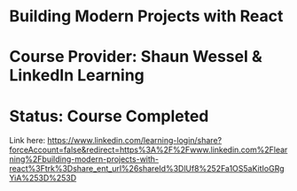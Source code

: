 # Building Modern Projects with React
# Course Provider: Shaun Wessel & LinkedIn Learning
# Status: Course Completed
Link here: https://www.linkedin.com/learning-login/share?forceAccount=false&redirect=https%3A%2F%2Fwww.linkedin.com%2Flearning%2Fbuilding-modern-projects-with-react%3Ftrk%3Dshare_ent_url%26shareId%3DlUf8%252Fa1OS5aKitIoGRgYiA%253D%253D
